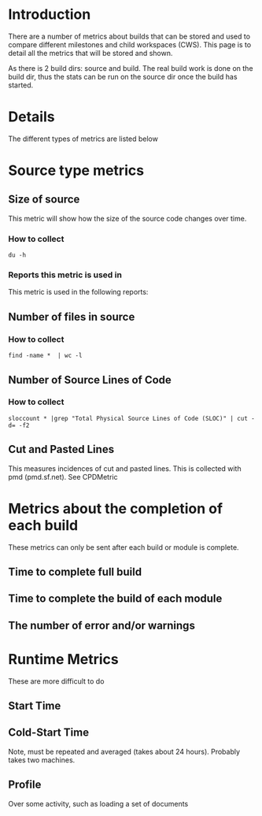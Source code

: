 # Introduction #

There are a number of metrics about builds that can be stored and used to compare different milestones and child workspaces (CWS). This page is to detail all the metrics that will be stored and shown.

As there is 2 build dirs: source and build. The real build work is done on the build dir, thus the stats can be run on the source dir once the build has started.

# Details #

The different types of metrics are listed below

# Source type metrics #

## Size of source ##
This metric will show how the size of the source code changes over time.

### How to collect ###
```
du -h
```

### Reports this metric is used in ###
This metric is used in the following reports:


## Number of files in source ##

### How to collect ###
```
find -name *  | wc -l
```

## Number of Source Lines of Code ##

### How to collect ###
```
sloccount * |grep "Total Physical Source Lines of Code (SLOC)" | cut -d= -f2
```

## Cut and Pasted Lines ##
This measures incidences of cut and pasted lines.  This is collected with pmd (pmd.sf.net).  See CPDMetric

# Metrics about the completion of each build #
These metrics can only be sent after each build or module is complete.
## Time to complete full build ##

## Time to complete the build of each module ##

## The number of error and/or warnings ##
# Runtime Metrics #
These are more difficult to do
## Start Time ##
## Cold-Start Time ##
Note, must be repeated and averaged (takes about 24 hours).  Probably takes two machines.
## Profile ##
Over some activity, such as loading a set of documents
